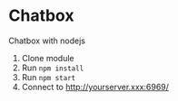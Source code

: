 # Chatbox
Chatbox with nodejs

1. Clone module
2. Run `npm install`
3. Run `npm start`
4. Connect to http://yourserver.xxx:6969/
